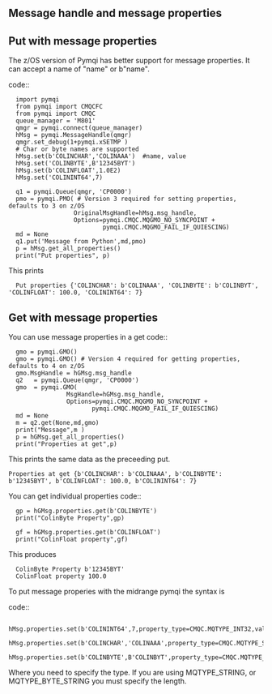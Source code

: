 ## Message handle and message properties

## Put with message properties


The z/OS version of Pymqi has better support for message properties.
It can accept a name of "name" or b"name".

code::

      import pymqi 
      from pymqi import CMQCFC 
      from pymqi import CMQC 
      queue_manager = 'M801' 
      qmgr = pymqi.connect(queue_manager) 
      hMsg = pymqi.MessageHandle(qmgr) 
      qmgr.set_debug(1+pymqi.xSETMP ) 
      # Char or byte names are supported
      hMsg.set(b'COLINCHAR','COLINAAA')  #name, value
      hMsg.set('COLINBYTE',B'12345BYT') 
      hMsg.set(b'COLINFLOAT',1.0E2) 
      hMsg.set('COLININT64',7) 
                                                                                                                  
      q1 = pymqi.Queue(qmgr, 'CP0000') 
      pmo = pymqi.PMO( # Version 3 required for setting properties, defaults to 3 on z/OS
                      OriginalMsgHandle=hMsg.msg_handle, 
                      Options=pymqi.CMQC.MQGMO_NO_SYNCPOINT + 
                              pymqi.CMQC.MQGMO_FAIL_IF_QUIESCING) 
      md = None
      q1.put('Message from Python',md,pmo)
      p = hMsg.get_all_properties() 
      print("Put properties", p) 
                                                 
This prints

      Put properties {'COLINCHAR': b'COLINAAA', 'COLINBYTE': b'COLINBYT', 'COLINFLOAT': 100.0, 'COLININT64': 7}  

## Get with message properties

You can use message properties in a get
code::

      gmo = pymqi.GMO() 
      gmo = pymqi.GMO() # Version 4 required for getting properties, defaults to 4 on z/OS 
      gmo.MsgHandle = hGMsg.msg_handle 
      q2   = pymqi.Queue(qmgr, 'CP0000') 
      gmo  = pymqi.GMO( 
                    MsgHandle=hGMsg.msg_handle, 
                    Options=pymqi.CMQC.MQGMO_NO_SYNCPOINT + 
                           pymqi.CMQC.MQGMO_FAIL_IF_QUIESCING)
      md = None 
      m = q2.get(None,md,gmo) 
      print("Message",m ) 
      p = hGMsg.get_all_properties() 
      print("Properties at get",p) 

This prints the same data as the preceeding put.

    Properties at get {b'COLINCHAR': b'COLINAAA', b'COLINBYTE': b'12345BYT', b'COLINFLOAT': 100.0, b'COLININT64': 7}  

You can get individual properties
code::

      gp = hGMsg.properties.get(b'COLINBYTE') 
      print("ColinByte Property",gp) 
      
      gf = hGMsg.properties.get(b'COLINFLOAT') 
      print("ColinFloat property",gf) 
This produces

      ColinByte Property b'12345BYT'
      ColinFloat property 100.0

To put message properies with the midrange pymqi the syntax is 

code::

      hMsg.properties.set(b'COLININT64',7,property_type=CMQC.MQTYPE_INT32,value_length=4) 
      hMsg.properties.set(b'COLINCHAR','COLINAAA',property_type=CMQC.MQTYPE_STRING,value_length=8) 
      hMsg.properties.set(b'COLINBYTE',B'COLINBYT',property_type=CMQC.MQTYPE_BYTE_STRING,value_length=8) 

Where you need to specify the type. If you are using MQTYPE_STRING, or MQTYPE_BYTE_STRING you must specify the length.
